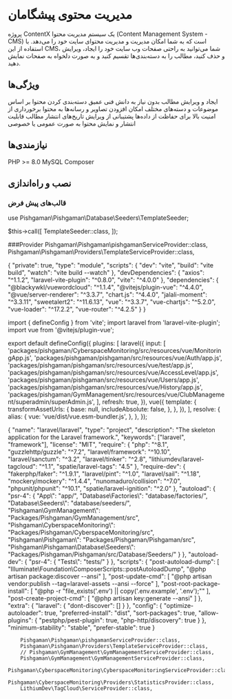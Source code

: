 # مدیریت محتوی پیشگامان

پروژه ContentX یک سیستم مدیریت محتوا (Content Management System - CMS) است که به شما امکان مدیریت و مدیریت محتوای سایت خود را می‌دهد. با استفاده از این CMS، شما می‌توانید به راحتی صفحات وب سایت خود را ایجاد، ویرایش و حذف کنید، مطالب را به دسته‌بندی‌ها تقسیم کنید و به صورت دلخواه به صفحات نمایش دهید.

## ویژگی‌ها

ایجاد و ویرایش مطالب بدون نیاز به دانش فنی عمیق
دسته‌بندی کردن محتوا بر اساس موضوعات و دسته‌های مختلف
امکان افزودن تصاویر و رسانه‌ها به محتوا
برخورداری از امنیت بالا برای حفاظت از داده‌ها
پشتیبانی از ویرایش تاریخ‌های انتشار مطالب
قابلیت انتشار و نمایش محتوا به صورت عمومی یا خصوصی

## نیازمندی‌ها

PHP >= 8.0
MySQL
Composer

## نصب و راه‌اندازی

### قالب‌های پیش فرض

use Pishgaman\Pishgaman\Database\Seeders\TemplateSeeder;

$this->call([
    TemplateSeeder::class,
]);

###Provider
Pishgaman\Pishgaman\pishgamanServiceProvider::class,
Pishgaman\Pishgaman\Providers\TemplateServiceProvider::class,


{
    "private": true,
    "type": "module",
    "scripts": {
        "dev": "vite",
        "build": "vite build",
        "watch": "vite build --watch"
    },
    "devDependencies": {
        "axios": "^1.1.2",
        "laravel-vite-plugin": "^0.8.0",
        "vite": "^4.0.0"
    },
    "dependencies": {
        "@blackywkl/vuewordcloud": "^1.1.4",
        "@vitejs/plugin-vue": "^4.4.0",
        "@vue/server-renderer": "^3.3.7",
        "chart.js": "^4.4.0",
        "jalali-moment": "^3.3.11",
        "sweetalert2": "^11.6.13",
        "vue": "^3.3.7",
        "vue-chartjs": "^5.2.0",
        "vue-loader": "^17.2.2",
        "vue-router": "^4.2.5"
    }
}

import { defineConfig } from 'vite';
import laravel from 'laravel-vite-plugin';
import vue from '@vitejs/plugin-vue';

export default defineConfig({
    plugins: [
        laravel({
            input: [
                'packages/pishgaman/CyberspaceMonitoring/src/resources/vue/MonitoringApp.js',
                'packages/pishgaman/pishgaman/src/resources/vue/Auth/app.js',
                'packages/pishgaman/pishgaman/src/resources/vue/test/app.js',
                'packages/pishgaman/pishgaman/src/resources/vue/AccessLevel/app.js',
                'packages/pishgaman/pishgaman/src/resources/vue/Users/app.js',
                'packages/pishgaman/pishgaman/src/resources/vue/History/app.js',
                'packages/pishgaman/GymManagement/src/resources/vue/ClubManagement/superadmin/superAdmin.js',
            ],
            refresh: true,
        }),
        vue({
            template: {
                transformAssetUrls: {
                    base: null,
                    includeAbsolute: false,
                },
            },
        }),
    ],
    resolve: {
        alias: {
            vue: 'vue/dist/vue.esm-bundler.js',
        },
    },
});


{
    "name": "laravel/laravel",
    "type": "project",
    "description": "The skeleton application for the Laravel framework.",
    "keywords": ["laravel", "framework"],
    "license": "MIT",
    "require": {
        "php": "^8.1",
        "guzzlehttp/guzzle": "^7.2",
        "laravel/framework": "^10.10",
        "laravel/sanctum": "^3.2",
        "laravel/tinker": "^2.8",
        "lithiumdev/laravel-tagcloud": "^1.1",
        "spatie/laravel-tags": "4.5"
    },
    "require-dev": {
        "fakerphp/faker": "^1.9.1",
        "laravel/pint": "^1.0",
        "laravel/sail": "^1.18",
        "mockery/mockery": "^1.4.4",
        "nunomaduro/collision": "^7.0",
        "phpunit/phpunit": "^10.1",
        "spatie/laravel-ignition": "^2.0"
    },
    "autoload": {
        "psr-4": {
            "App\\": "app/",
            "Database\\Factories\\": "database/factories/",
            "Database\\Seeders\\": "database/seeders/",
            "Pishgaman\\GymManagement\\": "Packages/Pishgaman/GymManagement/src",
            "Pishgaman\\CyberspaceMonitoring\\": "Packages/Pishgaman/CyberspaceMonitoring/src",
            "Pishgaman\\Pishgaman\\": "Packages/Pishgaman/Pishgaman/src",
            "Pishgaman\\Pishgaman\\Database\\Seeders\\": "Packages/Pishgaman/Pishgaman/src/Database/Seeders/" 
        }
    },
    "autoload-dev": {
        "psr-4": {
            "Tests\\": "tests/"
        }
    },
    "scripts": {
        "post-autoload-dump": [
            "Illuminate\\Foundation\\ComposerScripts::postAutoloadDump",
            "@php artisan package:discover --ansi"
        ],
        "post-update-cmd": [
            "@php artisan vendor:publish --tag=laravel-assets --ansi --force"
        ],
        "post-root-package-install": [
            "@php -r \"file_exists('.env') || copy('.env.example', '.env');\""
        ],
        "post-create-project-cmd": [
            "@php artisan key:generate --ansi"
        ]
    },
    "extra": {
        "laravel": {
            "dont-discover": []
        }
    },
    "config": {
        "optimize-autoloader": true,
        "preferred-install": "dist",
        "sort-packages": true,
        "allow-plugins": {
            "pestphp/pest-plugin": true,
            "php-http/discovery": true
        }
    },
    "minimum-stability": "stable",
    "prefer-stable": true
}


        Pishgaman\Pishgaman\pishgamanServiceProvider::class,
        Pishgaman\Pishgaman\Providers\TemplateServiceProvider::class,
        // Pishgaman\GymManagement\GymManagementServiceProvider::class,
        Pishgaman\GymManagement\GymManagementServiceProvider::class,
        Pishgaman\CyberspaceMonitoring\CyberspaceMonitoringServiceProvider::class,
        Pishgaman\CyberspaceMonitoring\Providers\StatisticsProvider::class,
        LithiumDev\TagCloud\ServiceProvider::class,